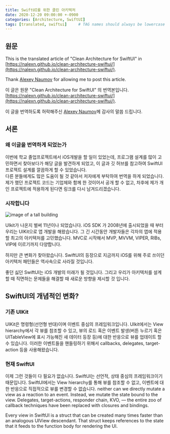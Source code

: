 ```yaml
---
title: SwiftUI를 위한 클린 아키텍처
date: 2020-12-20 09:00:00 +-0900
categories: [Architecture, SwiftUI]
tags: [translated, swiftui]     # TAG names should always be lowercase
---
```


## 원문

This is the translated article of "Clean Architecture for SwiftUI" in [https://nalexn.github.io/clean-architecture-swiftui/](https://nalexn.github.io/clean-architecture-swiftui/).  

Thank [Alexey Naumov](https://github.com/nalexn) for allowing me to post this article.  

이 글은 원문 "Clean Architecture for SwiftUI" 의 번역본입니다.  [https://nalexn.github.io/clean-architecture-swiftui/](https://nalexn.github.io/clean-architecture-swiftui/).  

이 글을 번역하도록 허락해주신 [Alexey Naumov](https://github.com/nalexn)께 감사의 말씀 드립니다.  

## 서론

### 왜 이글을 번역하게 되었는가

이번에 학교 졸업프로젝트에서 iOS개발을 할 일이 있었는데, 프로그램 설계를 많이 고민하면서 찾아보다가 해당 글을 발견하게 되었고, 이 글과 깃 허브를 참고하여 SwiftUI 프로젝트 설계를 깔끔하게 할 수 있었습니다.  
다른 분들에게도 많은 도움이 될 것 같아서 저자에게 부탁하여 번역을 하게 되었습니다.  
제가 했던 프로젝트 코드는 기업체와 함께 한 것이어서 공개 할 수 없고, 차후에 제가 개인 프로젝트에 적용하게 된다면 링크를 다시 남겨드리겠습니다.  

### 시작합니다

![image of a tall building](https://nalexn.github.io/assets/img/clean_swiftui_01.jpg)

UIkit가 나온지 벌써 11년이나 되었습니다. iOS SDK 가 2008년에 출시되었을 때 부터 우리는 UIKit으로 앱 개발을 해왔습니다. 그 긴 시간동안 개발자들은 각자의 앱에 적용할 최고의 아키텍처를 고민했습니다. MVC로 시작해서 MVP, MVVM, VIPER, RIBs, VIP에 이르기까지 다양합니다.  

하지만 큰 변화가 찾아왔습니다. SwiftUI의 등장으로 지금까지 iOS를 위해 주로 쓰이던 아키텍처 패턴들은 역사속으로 사라질 것입니다.  

좋던 싫던 SwiftUI는 iOS 개발의 미래가 될 것입니다. 그리고 우리가 아키텍처를 설계할 때 직면하는 문제들을 해결할 때 새로운 방향을 제시할 것 입니다.  

## SwiftUI의 개념적인 변화?

### 기존 UIKit

UIKit은 명령형(선언형 반대)이며 이벤트 중심의 프레임워크입니다.  UIkit에서는 View hierarchy에서 각 뷰를 참조할 수 있고, 뷰의 로드 혹은 이벤트 발생(버튼 누르기 혹은 UITableView에 표시 가능해진 새 데이터 등장 등)에 대한 반응으로 뷰를 업데이트 할 수 있습니다. 이러한 이벤트들을 핸들링하기 위해서 callbacks, delegates, target-action 등을 사용해왔습니다.  

### 현재 SwiftUI

이제 그런 것들이 다 필요가 없습니다. SwiftUI는 선언적, 상태 중심의 프레임워크이기 때문입니다. SwiftUI에서는 View hierarchy를 통해 뷰를 참조할 수 없고, 이벤트에 대한 반응으로 직접적으로 뷰를 변경할 수 없습니다.   neither can we directly mutate a view as a reaction to an event. Instead, we mutate the state bound to the view. Delegates, target-actions, responder chain, KVO, — the entire zoo of callback techniques have been replaced with closures and bindings.

Every view in SwiftUI is a struct that can be created many times faster than an analogous UIView descendant. That struct keeps references to the state that it feeds to the function body for rendering the UI.